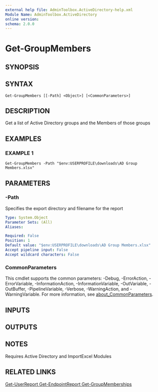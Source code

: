```yaml
---
external help file: AdminToolbox.ActiveDirectory-help.xml
Module Name: AdminToolbox.ActiveDirectory
online version:
schema: 2.0.0
---
```


# Get-GroupMembers

## SYNOPSIS

## SYNTAX

```
Get-GroupMembers [[-Path] <Object>] [<CommonParameters>]
```

## DESCRIPTION
Get a list of Active Directory groups and the Members of those groups

## EXAMPLES

### EXAMPLE 1
```
Get-GroupMembers -Path "$env:USERPROFILE\downloads\AD Group Members.xlsx"
```

## PARAMETERS

### -Path
Specifies the export directory and filename for the report

```yaml
Type: System.Object
Parameter Sets: (All)
Aliases:

Required: False
Position: 1
Default value: "$env:USERPROFILE\downloads\AD Group Members.xlsx"
Accept pipeline input: False
Accept wildcard characters: False
```

### CommonParameters
This cmdlet supports the common parameters: -Debug, -ErrorAction, -ErrorVariable, -InformationAction, -InformationVariable, -OutVariable, -OutBuffer, -PipelineVariable, -Verbose, -WarningAction, and -WarningVariable. For more information, see [about_CommonParameters](http://go.microsoft.com/fwlink/?LinkID=113216).

## INPUTS

## OUTPUTS

## NOTES
Requires Active Directory and ImportExcel Modules

## RELATED LINKS

[Get-UserReport
Get-EndpointReport
Get-GroupMemberships]()

